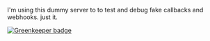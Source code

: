 I'm using this dummy server to to test and debug fake callbacks and webhooks.
just it.


[![Greenkeeper badge](https://badges.greenkeeper.io/hasantayyar/verbose-dummy.svg)](https://greenkeeper.io/)